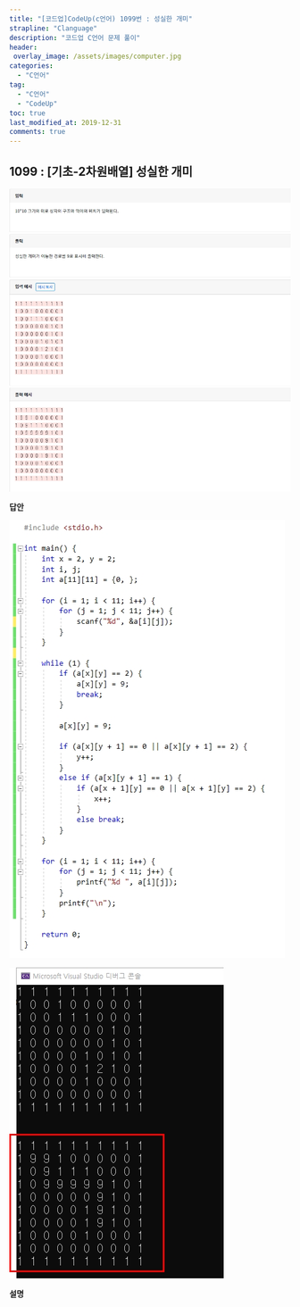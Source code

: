 ```yaml
---
title: "[코드업]CodeUp(c언어) 1099번 : 성실한 개미"
strapline: "Clanguage"
description: "코드업 C언어 문제 풀이"
header:
 overlay_image: /assets/images/computer.jpg
categories:
  - "C언어"
tag:
  - "C언어"
  - "CodeUp"
toc: true
last_modified_at: 2019-12-31
comments: true
---
```


## 1099 : [기초-2차원배열] 성실한 개미

![c1099](/assets/images/c1099.jpg)

**답안**<br>

![c1099](/assets/images/c1099-2.jpg)

![c1099](/assets/images/c1099-1.jpg)

**설명**

